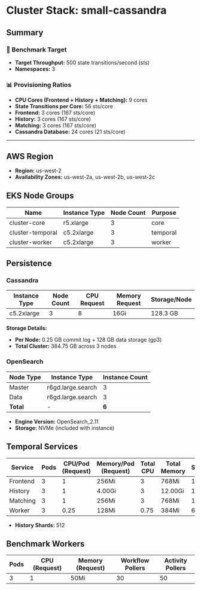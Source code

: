 # Cluster Stack: small-cassandra

## Summary

### 🎯 Benchmark Target
- **Target Throughput:** 500 state transitions/second (sts)
- **Namespaces:** 3

### 📊 Provisioning Ratios
- **CPU Cores (Frontend + History + Matching):** 9 cores
- **State Transitions per Core:** 56 sts/core
- **Frontend:** 3 cores (167 sts/core)
- **History:** 3 cores (167 sts/core)
- **Matching:** 3 cores (167 sts/core)
- **Cassandra Database:** 24 cores (21 sts/core)

---

## AWS Region
- **Region:** us-west-2
- **Availability Zones:** us-west-2a, us-west-2b, us-west-2c

## EKS Node Groups
| Name | Instance Type | Node Count | Purpose |
|------|--------------|------------|---------|
| cluster-core | r5.xlarge | 3 | core |
| cluster-temporal | c5.2xlarge | 3 | temporal |
| cluster-worker | c5.2xlarge | 3 | worker |


## Persistence
### Cassandra
| Instance Type | Node Count | CPU Request | Memory Request | Storage/Node |
|--------------|------------|-------------|----------------|--------------|
| c5.2xlarge | 3 | 8 | 16Gi | 128.3 GB |

**Storage Details:**
- **Per Node:** 0.25 GB commit log + 128 GB data storage (gp3)
- **Total Cluster:** 384.75 GB across 3 nodes

### OpenSearch
| Node Type | Instance Type | Instance Count |
|-----------|---------------|----------------|
| Master | r6gd.large.search | 3 |
| Data | r6gd.large.search | 3 |
| **Total** | - | **6** |

- **Engine Version:** OpenSearch_2.11
- **Storage:** NVMe (included with instance)

## Temporal Services

| Service   | Pods | CPU/Pod (Request) | Memory/Pod (Request) | Total CPU | Total Memory | STS/Core |
|-----------|------|-------------------|----------------------|-----------|--------------|----------|
| Frontend  | 3    | 1               | 256Mi                | 3       | 768Mi     | 167    |
| History   | 3    | 1               | 4.00Gi                | 3       | 12.00Gi     | 167    |
| Matching  | 3    | 1               | 256Mi                | 3       | 768Mi     | 167    |
| Worker    | 3    | 0.25               | 128Mi                | 0.75       | 384Mi     | 667    |

- **History Shards:** 512

## Benchmark Workers

| Pods | CPU (Request) | Memory (Request) | Workflow Pollers | Activity Pollers |
|------|---------------|------------------|------------------|------------------|
| 3 | 1 | 50Mi | 30 | 50 |

